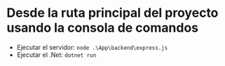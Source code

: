 # Desde la ruta principal del proyecto usando la consola de comandos
* Ejecutar el servidor: 
```node .\App\backend\express.js```
* Ejecutar el .Net: 
```dotnet run```
